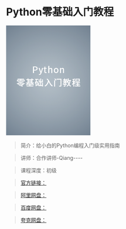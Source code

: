# Python零基础入门教程

![img](../../assets/Ciqah16hPo6AWAm0AADXnauX4h0490.png)

> 简介：给小白的Python编程入门级实用指南

> 讲师：合作讲师-Qiang----

> 课程深度：初级

> [官方链接：]()

> [阿里网盘：]()

> [百度网盘：]()

> [夸克网盘：]()
